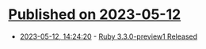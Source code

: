 # [Published on 2023-05-12](index.md)

* [2023-05-12, 14:24:20](https://lobste.rs/s/v9yqbh/ruby_3_3_0_preview1_released) - [Ruby 3.3.0-preview1 Released](https://www.ruby-lang.org/en/news/2023/05/12/ruby-3-3-0-preview1-released/)
